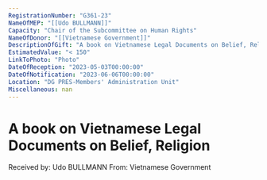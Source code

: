 ```yaml
---
RegistrationNumber: "G361-23"
NameOfMEP: "[[Udo BULLMANN]]"
Capacity: "Chair of the Subcommittee on Human Rights"
NameOfDonor: "[[Vietnamese Government]]"
DescriptionOfGift: "A book on Vietnamese Legal Documents on Belief, Religion"
EstimatedValue: "< 150"
LinkToPhoto: "Photo"
DateOfReception: "2023-05-03T00:00:00"
DateOfNotification: "2023-06-06T00:00:00"
Location: "DG PRES-Members' Administration Unit"
Miscellaneous: nan
---
```


# A book on Vietnamese Legal Documents on Belief, Religion

Received by: Udo BULLMANN
From: Vietnamese Government
